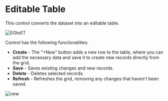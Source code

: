 # Editable Table

This control converts the dataset into an editable table.

![EGtoET](https://user-images.githubusercontent.com/108401084/236480637-9d16b3f4-f835-4a6f-b151-1463d54f754b.png)

Control has the following functionalities: 
- **Create** - The "+New" button adds a new row to the table, where you can add the necessary data and save it to create new records directly from the grid.
- **Save** - Saves existing changes and new records.
- **Delete** - Deletes selected records.
- **Refresh** - Refreshes the grid, removing any changes that haven't been saved. 

![new](https://user-images.githubusercontent.com/108401084/236482843-1d39cee7-7bac-441b-b894-decf59eb668a.png)
